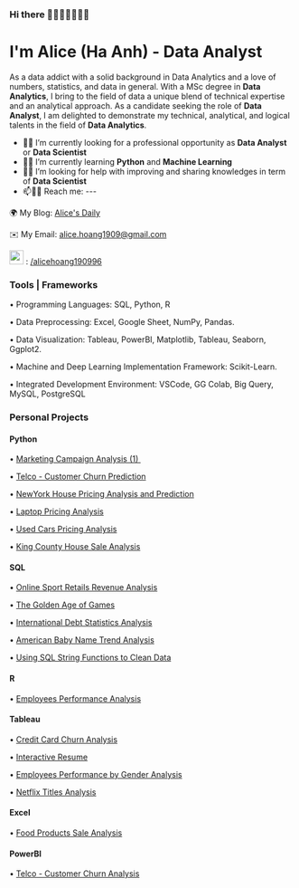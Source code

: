 ### Hi there 👋🙋‍♀️🇻🇳🇬🇧
I'm Alice (Ha Anh) - Data Analyst
=====================================

As a data addict with a solid background in Data Analytics and a love of numbers, statistics, and data in general. With a MSc degree in **Data Analytics**, I bring to the field of data a unique blend of technical expertise and an analytical approach. As a candidate seeking the role of **Data Analyst**, I am delighted to demonstrate my technical, analytical, and logical talents in the field of **Data Analytics**.

- 🤞🍀 I’m currently looking for a professional opportunity as **Data Analyst** or **Data Scientist**
- 🌱🌷 I’m currently learning **Python** and **Machine Learning**
- 🤔💬 I’m looking for help with improving and sharing knowledges in term of **Data Scientist**
- 📫🙋‍♀️ Reach me:  ---
  
🌍  My Blog: [Alice's Daily](https://alicehoang1909.wixsite.com/homepage)

✉️  My Email: [alice.hoang1909@gmail.com](mailto:alice.hoang1909@gmail.com)

<a href="https://www.linkedin.com/in/alicehoang190996/" target="_blank" rel="noreferrer"><img src="https://raw.githubusercontent.com/danielcranney/readme-generator/main/public/icons/socials/linkedin.svg" width="25" height="25" /></a> : [/alicehoang190996](https://www.linkedin.com/in/alicehoang190996/)


### Tools | Frameworks 

• Programming Languages: SQL, Python, R

• Data Preprocessing: Excel, Google Sheet, NumPy, Pandas. 

• Data Visualization: Tableau, PowerBI, Matplotlib, Tableau, Seaborn, Ggplot2. 

• Machine and Deep Learning Implementation Framework: Scikit-Learn.

• Integrated Development Environment: VSCode, GG Colab, Big Query, MySQL, PostgreSQL


### Personal Projects

#### Python

• [Marketing Campaign Analysis (1) ](https://github.com/hafanhh/Marketing-Campaign-Analysis/blob/main/MKT_campaign_analysis.ipynb)

• [Telco - Customer Churn Prediction](https://github.com/hafanhh/Telco-Predicting-Customer-Churn-in-Python)

• [NewYork House Pricing Analysis and Prediction](https://github.com/hafanhh/NewYork-House-Pricing)

• [Laptop Pricing Analysis](https://github.com/hafanhh/Laptop-Pricing-Analysis/blob/main/Laptop3.ipynb)

• [Used Cars Pricing Analysis](https://github.com/hafanhh/Used-Cars-Pricing/blob/main/Used_cars.ipynb)

• [King County House Sale Analysis](https://github.com/hafanhh/House-Sales-in-King-County/blob/main/HouseSales.ipynb)

#### SQL

• [Online Sport Retails Revenue Analysis](https://github.com/hafanhh/Optimizing-Online-Sports-Retail-Revenue/blob/main/Online-sports-retail-revenue.sql)

• [The Golden Age of Games](https://github.com/hafanhh/When-Was-The-Golden-Age-of-Video-Games/blob/main/The-golden-age-of-games.sql)

• [International Debt Statistics Analysis](https://github.com/hafanhh/Analysing-International-Debt-Statistics/blob/main/international_debt1.sql)

• [American Baby Name Trend Analysis](https://github.com/hafanhh/Analyzing-American-Baby-Name-Trends/blob/main/Analysing-American-Baby-Name-Trends.sql)

• [Using SQL String Functions to Clean Data](https://github.com/hafanhh/Using-SQL-String-Functions-to-Clean-Data/blob/main/Using-SQL-String-Functions-to-Clean-Data.sql)

#### R

• [Employees Performance Analysis](https://github.com/hafanhh/Employees-Performance)


#### Tableau

• [Credit Card Churn Analysis](https://public.tableau.com/app/profile/ha.anh.hoang6033/viz/CreditCardChurn-Draft/Sales)

• [Interactive Resume](https://public.tableau.com/app/profile/ha.anh.hoang6033/viz/HaAnhHoang-InteractiveResumever2/Dashboard12)

• [Employees Performance by Gender Analysis](https://public.tableau.com/app/profile/ha.anh.hoang6033/viz/EmployeePerformancebyGender/Dashboard1)

• [Netflix Titles Analysis](https://public.tableau.com/app/profile/ha.anh.hoang6033/viz/NetflixTitles1_16959376436710/NetflixTitles)

#### Excel

• [Food Products Sale Analysis](https://github.com/hafanhh/Analysing-Foods-Products-Sales-Data/tree/main/Excel%20-%20Pivot%20table%20and%20Dashboard%20Project)

#### PowerBI

• [Telco - Customer Churn Analysis](https://github.com/hafanhh/Analysing-Customer-Of-Churn-Databel-A-Telecom-provider-)

